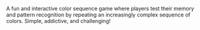 A fun and interactive color sequence game where players test their memory and pattern recognition by repeating an increasingly complex sequence of colors. Simple, addictive, and challenging!